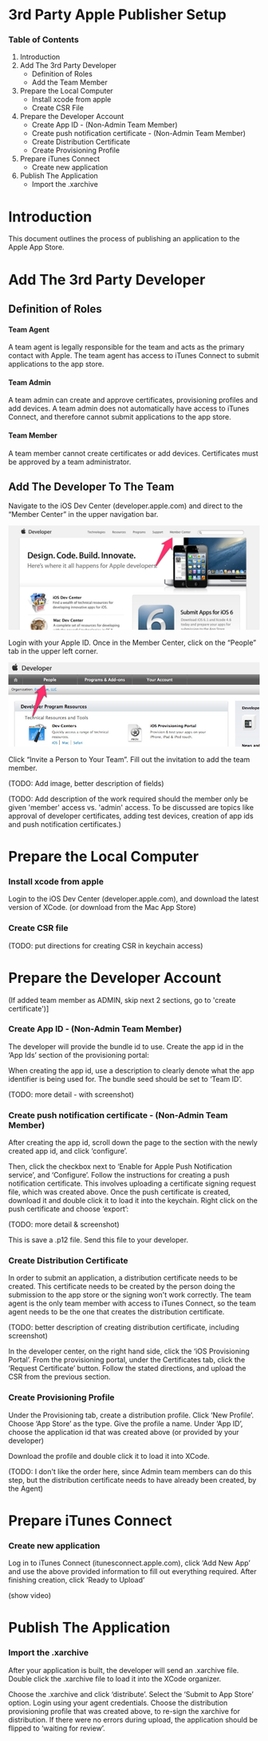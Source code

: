 # 3rd Party Apple Publisher Setup

### Table of Contents
1.  Introduction
2.  Add The 3rd Party Developer
    - Definition of Roles
    - Add the Team Member
3.  Prepare the Local Computer
    - Install xcode from apple
    - Create CSR File
4.  Prepare the Developer Account
    - Create App ID - (Non-Admin Team Member)
    - Create push notification certificate - (Non-Admin Team Member)
    - Create Distribution Certificate
    - Create Provisioning Profile
5.  Prepare iTunes Connect
    - Create new application
6.  Publish The Application
    -  Import the .xarchive

# Introduction

This document outlines the process of publishing an application to the Apple App Store.  


# Add The 3rd Party Developer

## Definition of Roles

#### Team Agent
A team agent is legally responsible for the team and acts as the primary contact with Apple.  The team agent has access to iTunes Connect to submit applications to the app store.

#### Team Admin
A team admin can create and approve certificates, provisioning profiles and add devices.  A team admin does not automatically have access to iTunes Connect, and therefore cannot submit applications to the app store.

#### Team Member
A team member cannot create certificates or add devices.   Certificates must be approved by a team administrator.

## Add The Developer To The Team
Navigate to the iOS Dev Center (developer.apple.com) and direct to the “Member Center” in the upper navigation bar. 

![](/invitemember_1.png "Member Center")

Login with your Apple ID.   Once in the Member Center, click on the “People” tab in the upper left corner. 

![](/invitemember_2.png "Member Center")

Click “Invite a Person to Your Team”. Fill out the invitation to add the team member.  

(TODO: Add image, better description of fields)

(TODO: Add description of the work required should the member only be given 'member' access vs. 'admin' access.  To be discussed are topics like approval of developer certificates, adding test devices, creation of app ids and push notification certificates.)

# Prepare the Local Computer
### Install xcode from apple
Login to the iOS Dev Center (developer.apple.com), and download the latest version of XCode. (or download from the Mac App Store)

### Create CSR file

(TODO: put directions for creating CSR in keychain access)

# Prepare the Developer Account

(If added team member as ADMIN, skip next 2 sections, go to 'create certificate')]

### Create App ID - (Non-Admin Team Member)
The developer will provide the bundle id to use. Create the app id in the ‘App Ids’ section of the provisioning portal:

When creating the app id, use a description to clearly denote what the app identifier is being used for. The bundle seed should be set to ‘Team ID’.

(TODO: more detail - with screenshot)

### Create push notification certificate - (Non-Admin Team Member)
After creating the app id, scroll down the page to the section with the newly created app id, and click ‘configure’.

Then, click the checkbox next to ‘Enable for Apple Push Notification service’, and ‘Configure’. Follow the instructions for creating a push notification certificate. This involves uploading a certificate signing request file, which was created above. Once the push certificate is created, download it and double click it to load it into the keychain. Right click on the push certificate and choose ‘export’:  

(TODO:  more detail & screenshot)

This is save a .p12 file. Send this file to your developer.

### Create Distribution Certificate

In order to submit an application, a distribution certificate needs to be created.  This certificate needs to be created by the person doing the submission to the app store or the signing won't work correctly.  The team agent is the only team member with access to iTunes Connect, so the team agent needs to be the one that creates the distribution certificate.

(TODO:  better description of creating distribution certificate, including screenshot)

In the developer center, on the right hand side, click the ‘iOS Provisioning Portal’.
From the provisioning portal, under the Certificates tab, click the ‘Request Certificate’ button.
Follow the stated directions, and upload the CSR from the previous section.


### Create Provisioning Profile
Under the Provisioning tab, create a distribution profile. Click ‘New Profile’. Choose ‘App Store’ as the type. Give the profile a name. Under ‘App ID’, choose the application id that was created above (or provided by your developer)

Download the profile and double click it to load it into XCode.

(TODO:  I don't like the order here, since Admin team members can do this step, but the distribution certificate needs to have already been created, by the Agent)


# Prepare iTunes Connect

### Create new application

Log in to iTunes Connect (itunesconnect.apple.com), click ‘Add New App’ and use the above provided information to fill out everything required. After finishing creation, click ‘Ready to Upload’

(show video)


# Publish The Application

### Import the .xarchive

After your application is built, the developer will send an .xarchive file.  Double click the .xarchive file to load it into the XCode organizer.

Choose the .xarchive and click ‘distribute’. Select the ‘Submit to App Store’ option. Login using your agent credentials. Choose the distribution provisioning profile that was created above, to re-sign the xarchive for distribution.
If there were no errors during upload, the application should be flipped to ‘waiting for review’.
